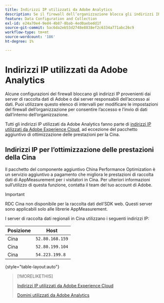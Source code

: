 ```yaml
---
title: Indirizzi IP utilizzati da Adobe Analytics
description: Se il firewall dell’organizzazione blocca gli indirizzi IP provenienti da Adobe, utilizza questo elenco per aggiornare le impostazioni del firewall.
feature: Data Configuration and Collection
exl-id: e24a70e4-9ed4-4b87-8bab-4ed0aebedd1f
source-git-commit: 5ac6da2eb53d2748e8838ef2c6334a771abc26c9
workflow-type: tm+mt
source-wordcount: '186'
ht-degree: 1%

---
```


# Indirizzi IP utilizzati da Adobe Analytics

Alcune configurazioni del firewall bloccano gli indirizzi IP provenienti dai server di raccolta dati di Adobe o dai server responsabili dell’accesso ai dati. Puoi utilizzare questo elenco di intervalli per modificare le impostazioni del firewall dell’organizzazione per consentire l’accesso e l’invio di dati dall’interno dell’organizzazione.

Tutti gli indirizzi IP utilizzati da Adobe Analytics fanno parte di [indirizzi IP utilizzati da Adobe Experience Cloud](https://experienceleague.adobe.com/it/docs/core-services/interface/data-collection/ip-addresses), ad eccezione del pacchetto aggiuntivo di ottimizzazione delle prestazioni per la Cina.

## Indirizzi IP per l’ottimizzazione delle prestazioni della Cina

Il pacchetto del componente aggiuntivo China Performance Optimization è un servizio aggiuntivo a pagamento che migliora le prestazioni di raccolta dati di AppMeasurement per i visitatori in Cina. Per ulteriori informazioni sull’utilizzo di questa funzione, contatta il team del tuo account di Adobe.

>[!IMPORTANT]
>
>RDC Cina non disponibile per la raccolta dati dell’SDK web. Questi server sono applicabili solo alle librerie AppMeasurement.

I server di raccolta dati regionali in Cina utilizzano i seguenti indirizzi IP:

| Posizione | Host |
| --- | --- |
| Cina | `52.80.168.159` |
| Cina | `52.80.199.104` |
| Cina | `54.223.199.8` |

{style="table-layout:auto"}

>[!MORELIKETHIS]
>
>[Indirizzi IP utilizzati da Adobe Experience Cloud](https://experienceleague.adobe.com/it/docs/core-services/interface/data-collection/ip-addresses)
>
>[Domini utilizzati da Adobe Analytics](domains.md)
